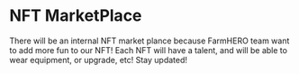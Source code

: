 # NFT MarketPlace

There will be an internal NFT market plance because FarmHERO team want to add more fun to our NFT! Each NFT will have a talent, and will be able to wear equipment, or upgrade, etc! Stay updated!

